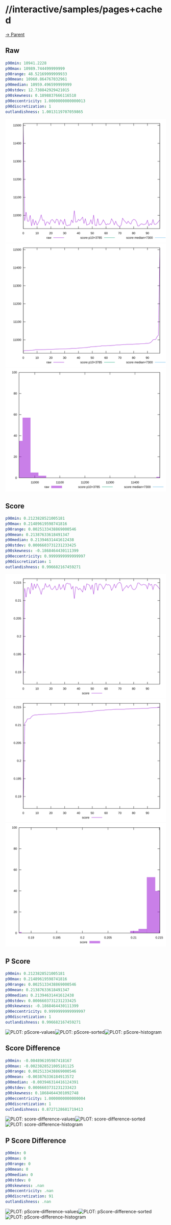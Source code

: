 
# //interactive/samples/pages+cached

[→ Parent](../..)


## Raw


```yaml
p90min: 10941.2228
p90max: 10989.744499999999
p90range: 48.52169999999933
p90mean: 10960.864767032961
p90median: 10959.496599999999
p90stdev: 12.738842929421015
p90skewness: 0.1898837666116518
p90eccentricity: 1.0000000000000013
p90discretization: 1
outlandishness: 1.0013119707059865

```

![PLOT: raw-values](./raw/values.svg)![PLOT: raw-sorted](./raw/sorted.svg)![PLOT: raw-histogram](./raw/histogram.svg)
## Score


```yaml
p90min: 0.2123828521005181
p90max: 0.21489619598741816
p90range: 0.0025133438869000546
p90mean: 0.21387633618491347
p90median: 0.21394631441612438
p90stdev: 0.0006603731231233425
p90skewness: -0.1868464430111399
p90eccentricity: 0.9999999999999997
p90discretization: 1
outlandishness: 0.996682167459271

```

![PLOT: score-values](./score/values.svg)![PLOT: score-sorted](./score/sorted.svg)![PLOT: score-histogram](./score/histogram.svg)
## P Score


```yaml
p90min: 0.2123828521005181
p90max: 0.21489619598741816
p90range: 0.0025133438869000546
p90mean: 0.21387633618491347
p90median: 0.21394631441612438
p90stdev: 0.0006603731231233425
p90skewness: -0.1868464430111399
p90eccentricity: 0.9999999999999997
p90discretization: 1
outlandishness: 0.996682167459271

```

![PLOT: pScore-values](./pScore/values.svg)![PLOT: pScore-sorted](./pScore/sorted.svg)![PLOT: pScore-histogram](./pScore/histogram.svg)
## Score Difference


```yaml
p90min: -0.004896195987418167
p90max: -0.0023828521005181125
p90range: 0.0025133438869000546
p90mean: -0.003876336184913572
p90median: -0.003946314416124391
p90stdev: 0.0006603731231233423
p90skewness: 0.18684644301092748
p90eccentricity: 1.0000000000000004
p90discretization: 1
outlandishness: 0.8727128681719413

```

![PLOT: score-difference-values](./score-difference/values.svg)![PLOT: score-difference-sorted](./score-difference/sorted.svg)![PLOT: score-difference-histogram](./score-difference/histogram.svg)
## P Score Difference


```yaml
p90min: 0
p90max: 0
p90range: 0
p90mean: 0
p90median: 0
p90stdev: 0
p90skewness: .nan
p90eccentricity: .nan
p90discretization: 91
outlandishness: .nan

```

![PLOT: pScore-difference-values](./pScore-difference/values.svg)![PLOT: pScore-difference-sorted](./pScore-difference/sorted.svg)![PLOT: pScore-difference-histogram](./pScore-difference/histogram.svg)